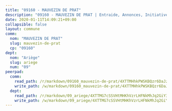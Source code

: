 ```yaml
---
title: "09160 - MAUVEZIN DE PRAT"
description: "09160 - MAUVEZIN DE PRAT | Entraide, Annonces, Initiatives"
date: 2020-01-11T14:09:21+09:00
collapsible: false
layout: commune
comm:
  nom: "MAUVEZIN DE PRAT"
  slug: mauvezin-de-prat
  cp: "09160"
dept:
  nom: "Ariège"
  slug: ariege
  num: "09"
peerpad:
  comm:
    read_path: /r/markdown/09160_mauvezin-de-prat/4XTTMHhkPWSKBQzr6DaJzFWk8QsHUFGwS1LYAnyu8GwiSATWh
    write_path: /w/markdown/09160_mauvezin-de-prat/4XTTMHhkPWSKBQzr6DaJzFWk8QsHUFGwS1LYAnyu8GwiSATWh-K3TgUCDZfQdPPP3rNpaPK7FnycqdQcpALCwA2VMvWzSVefqwfpAwhX9aWDxuQRiLjsZh8hZMee6fn2DBKAQhiiW7bgYWXiy5ahaCWhycYpuTKi7Vni4CrLNTZbb4ntVGxCV3qZTw
  dept:
    read_path: /r/markdown/09_ariege/4XTTMG7cSSVHtMHKhVzrLHFNkMhJq2GiY37tW1RLaySvmC5m7
    write_path: /w/markdown/09_ariege/4XTTMG7cSSVHtMHKhVzrLHFNkMhJq2GiY37tW1RLaySvmC5m7-K3TgTss1C8HjViVkpwivQX7MahnqC11ekSJQuYEnrMDTmDE1FfJsoB9BatqQw5xZL2YVE8soFWdt5YbjPCiw8Nef7nnDAgssxyMxh5u11RAcuqPo3TLSQutK9TFNiNP3xhEoTkkD
---
```


